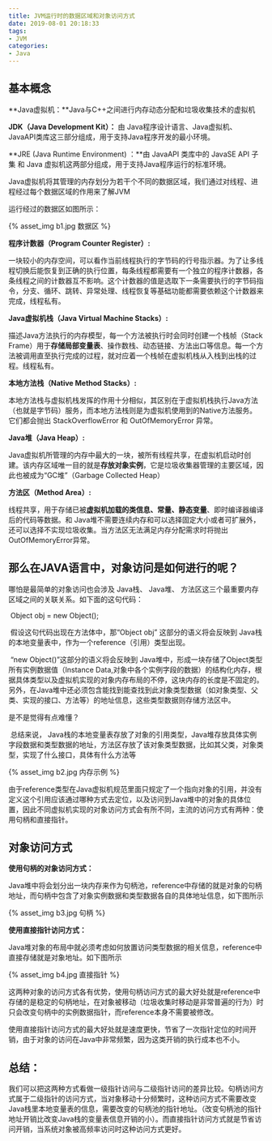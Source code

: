 ```yaml
---
title: JVM运行时的数据区域和对象访问方式
date: 2019-08-01 20:18:33
tags:
- JVM
categories:
- Java
---
```


## 基本概念

**Java虚拟机：**Java与C++之间进行内存动态分配和垃圾收集技术的虚拟机

**JDK（Java Development Kit）：** 由 Java程序设计语言、Java虚拟机、JavaAPI类库这三部分组成，用于支持Java程序开发的最小环境。

**JRE (Java Runtime Environment) ：**由 JavaAPI 类库中的 JavaSE API 子集 和 Java 虚拟机这两部分组成，用于支持Java程序运行的标准环境。

Java虚拟机将其管理的内存划分为若干个不同的数据区域，我们通过对线程、进程经过每个数据区域的作用来了解JVM

<!--more-->

运行经过的数据区如图所示：

{% asset_img b1.jpg 数据区 %}


**程序计数器（Program Counter Register）:**

​       一块较小的内存空间，可以看作当前线程执行的字节码的行号指示器。为了让多线程切换后能恢复到正确的执行位置，每条线程都需要有一个独立的程序计数器，各条线程之间的计数器互不影响。这个计数器的值是选取下一条需要执行的字节码指令，分支、循环、跳转、异常处理、线程恢复等基础功能都需要依赖这个计数器来完成，线程私有。



**Java虚拟机栈（Java Virtual Machine Stacks）:**

​       描述Java方法执行的内存模型，每一个方法被执行时会同时创建一个栈帧（Stack Frame）用于**存储局部变量表**、操作数栈、动态链接、方法出口等信息。每一个方法被调用直至执行完成的过程，就对应着一个栈帧在虚拟机栈从入栈到出栈的过程。线程私有。



**本地方法栈（Native Method Stacks）:**

​       本地方法栈与虚拟机栈发挥的作用十分相似，其区别在于虚拟机栈执行Java方法（也就是字节码）服务，而本地方法栈则是为虚拟机使用到的Native方法服务。它们都会抛出 StackOverflowError 和 OutOfMemoryError 异常。



**Java堆（Java Heap）:**

​      Java虚拟机所管理的内存中最大的一块，被所有线程共享，在虚拟机启动时创建。该内存区域唯一目的就是**存放对象实例**，它是垃圾收集器管理的主要区域，因此也被成为“GC堆”（Garbage Collected Heap）



**方法区（Method Area）:**

​       线程共享，用于存储已被**虚拟机加载的类信息、常量、静态变量**、即时编译器编译后的代码等数据。和 Java堆不需要连续内存和可以选择固定大小或者可扩展外，还可以选择不实现垃圾收集。当方法区无法满足内存分配需求时将抛出OutOfMemoryError异常。





## **那么在JAVA语言中，对象访问是如何进行的呢？**

哪怕是最简单的对象访问也会涉及 Java栈、 Java堆、 方法区这三个最重要内存区域之间的关联关系。如下面的这句代码：

​          Object obj = new Object();

​        假设这句代码出现在方法体中，那“Object obj” 这部分的语义将会反映到 Java栈的本地变量表中，作为一个reference（引用）类型出现。

​       “new Object()”这部分的语义将会反映到 Java堆中，形成一块存储了Object类型所有实例数据值（Instance Data,对象中各个实例字段的数据）的结构化内存，根据具体类型以及虚拟机实现的对象内存布局的不停，这块内存的长度是不固定的。另外，在Java堆中还必须包含能找到能查找到此对象类型数据（如对象类型、父类、实现的接口、方法等）的地址信息，这些类型数据则存储方法区中。

是不是觉得有点难懂？

​       总结来说， Java栈的本地变量表存放了对象的引用类型，Java堆存放具体实例字段数据和类型数据的地址，方法区存放了该对象类型数据，比如其父类，对象类型，实现了什么接口，具体有什么方法等



{% asset_img b2.jpg 内存示例 %}


​         由于reference类型在Java虚拟机规范里面只规定了一个指向对象的引用，并没有定义这个引用应该通过哪种方式去定位，以及访问到Java堆中的对象的具体位置，因此不同虚拟机实现的对象访问方式会有所不同，主流的访问方式有两种：使用句柄和直接指针。

## 对象访问方式


**使用句柄的对象访问方式：**

​         Java堆中将会划分出一块内存来作为句柄池，reference中存储的就是对象的句柄地址，而句柄中包含了对象实例数据和类型数据各自的具体地址信息，如下图所示         

{% asset_img b3.jpg 句柄 %}


**使用直接指针访问方式：**

​       Java堆对象的布局中就必须考虑如何放置访问类型数据的相关信息，reference中直接存储就是对象地址。如下图所示

{% asset_img b4.jpg 直接指针 %}



​      这两种对象的访问方式各有优势，使用句柄访问方式的最大好处就是reference中存储的是稳定的句柄地址，在对象被移动（垃圾收集时移动是非常普遍的行为）时只会改变句柄中的实例数据指针，而reference本身不需要被修改。

​     使用直接指针访问方式的最大好处就是速度更快，节省了一次指针定位的时间开销，由于对象的访问在Java中非常频繁，因为这类开销的执行成本也不小。



##  **总结：**

我们可以把这两种方式看做一级指针访问与二级指针访问的差异比较。句柄访问方式属于二级指针的访问方式，当对象移动十分频繁时，这种访问方式不需要改变Java栈里本地变量表的信息，需要改变的句柄池的指针地址。（改变句柄池的指针地址开销比改变Java栈的变量表信息开销的小）。而直接指针访问方式就是节省访问开销，当系统对象被高频率访问时这种访问方式更好。